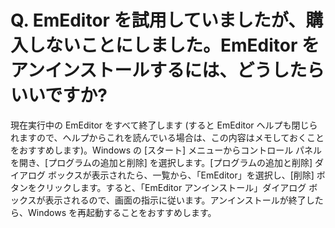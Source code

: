 # Q. EmEditor を試用していましたが、購入しないことにしました。EmEditor をアンインストールするには、どうしたらいいですか?

現在実行中の EmEditor をすべて終了します (すると EmEditor
ヘルプも閉じられますので、ヘルプからこれを読んでいる場合は、この内容はメモしておくことをおすすめします)。Windows の \[スタート\]
メニューからコントロール パネルを開き、\[プログラムの追加と削除\] を選択します。\[プログラムの追加と削除\] ダイアログ
ボックスが表示されたら、一覧から、「EmEditor」を選択し、\[削除\] ボタンをクリックします。すると、「EmEditor アンインストール」ダイアログ
ボックスが表示されるので、画面の指示に従います。アンインストールが終了したら、Windows を再起動することをおすすめします。